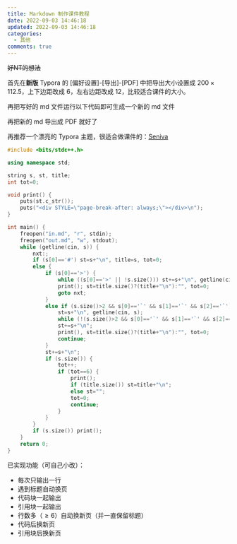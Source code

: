 ```yaml
---
title: Markdown 制作课件教程
date: 2022-09-03 14:46:18
updated: 2022-09-03 14:46:18
categories:
  - 其他
comments: true
---
```

~~好NT的想法~~

首先在**新版** Typora 的 [偏好设置]-[导出]-[PDF] 中把导出大小设置成 $200\times112.5$，上下边距改成 $6$，左右边距改成 $12$，比较适合课件的大小。

再把写好的 md 文件运行以下代码即可生成一个新的 md 文件

再把新的 md 导出成 PDF 就好了

再推荐一个漂亮的 Typora 主题，很适合做课件的：[Seniva](https://theme.typoraio.cn/theme/Seniva/)

```cpp
#include <bits/stdc++.h>

using namespace std;

string s, st, title;
int tot=0;

void print() {
	puts(st.c_str());
	puts("<div STYLE=\"page-break-after: always;\"></div>\n");
}

int main() {
	freopen("in.md", "r", stdin);
	freopen("out.md", "w", stdout);
	while (getline(cin, s)) {
		nxt:;
		if (s[0]=='#') st=s+"\n", title=s, tot=0;
		else {
			if (s[0]=='>') {
				while ((s[0]=='>' || !s.size())) st+=s+"\n", getline(cin, s);
				print(); st=title.size()?(title+"\n"):"", tot=0;
				goto nxt;
			}
			else if (s.size()>2 && s[0]=='`' && s[1]=='`' && s[2]=='`') {
				st=s+"\n", getline(cin, s);
				while (!(s.size()>2 && s[0]=='`' && s[1]=='`' && s[2]=='`')) st+=s+"\n", getline(cin, s);
				st+=s+"\n";
				print(), st=title.size()?(title+"\n"):"", tot=0;
				continue;
			}
			st+=s+"\n";
			if (s.size()) {
				tot++;
				if (tot==6) {
					print();
					if (title.size()) st=title+"\n";
					else st="";
					tot=0;
					continue;
				}
			}
		}
		if (s.size()) print();
	}
	return 0;
}
```

已实现功能（可自己小改）：

- 每次只输出一行
- 遇到标题自动换页
- 代码块一起输出
- 引用块一起输出
- 行数多（$\ge 6$）自动换新页（并一直保留标题）
- 代码后换新页
- 引用块后换新页